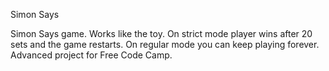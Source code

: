 Simon Says

 Simon Says game. Works like the toy.  On strict mode player wins after 20 sets and the game restarts. On regular mode you can keep playing forever. Advanced project for Free Code Camp.
